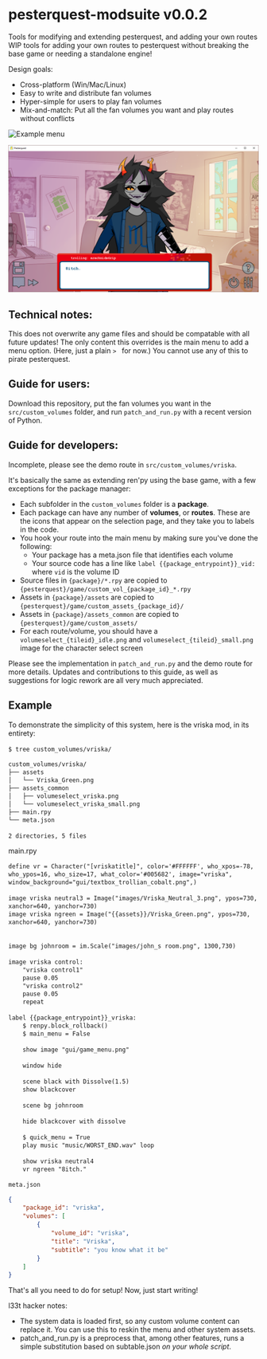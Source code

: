 # pesterquest-modsuite v0.0.2
Tools for modifying and extending pesterquest, and adding your own routes
WIP tools for adding your own routes to pesterquest without breaking the base game or needing a standalone engine!

Design goals:

- Cross-platform (Win/Mac/Linux)
- Easy to write and distribute fan volumes
- Hyper-simple for users to play fan volumes
- Mix-and-match: Put all the fan volumes you want and play routes without conflicts

![Example menu](./doc/pq_c.gif)

![Example route](./doc/8itch.png)

## Technical notes:

This does not overwrite any game files and should be compatable with all future updates!
The only content this overrides is the main menu to add a menu option. (Here, just a plain `> ` for now.)
You cannot use any of this to pirate pesterquest. 

## Guide for users:

Download this repository, put the fan volumes you want in the `src/custom_volumes` folder, and run `patch_and_run.py` with a recent version of Python.

## Guide for developers:

Incomplete, please see the demo route in `src/custom_volumes/vriska`.

It's basically the same as extending ren'py using the base game, with a few exceptions for the package manager:
- Each subfolder in the `custom_volumes` folder is a **package**.
- Each package can have any number of **volumes**, or **routes**. These are the icons that appear on the selection page, and they take you to labels in the code.
- You hook your route into the main menu by making sure you've done the following:
    - Your package has a meta.json file that identifies each volume
    - Your source code has a line like `label {{package_entrypoint}}_vid:` where `vid` is the volume ID
- Source files in `{package}/*.rpy` are copied to `{pesterquest}/game/custom_vol_{package_id}_*.rpy`
- Assets in `{package}/assets` are copied to `{pesterquest}/game/custom_assets_{package_id}/`
- Assets in `{package}/assets_common` are copied to `{pesterquest}/game/custom_assets/`
- For each route/volume, you should have a `volumeselect_{tileid}_idle.png` and `volumeselect_{tileid}_small.png` image for the character select screen

Please see the implementation in `patch_and_run.py` and the demo route for more details.
Updates and contributions to this guide, as well as suggestions for logic rework are all very much appreciated. 

## Example

To demonstrate the simplicity of this system, here is the vriska mod, in its entirety:

`$ tree custom_volumes/vriska/`
```
custom_volumes/vriska/
├── assets
│   └── Vriska_Green.png
├── assets_common
│   ├── volumeselect_vriska.png
│   └── volumeselect_vriska_small.png
├── main.rpy
└── meta.json

2 directories, 5 files
```

main.rpy
```renpy
define vr = Character("[vriskatitle]", color='#FFFFFF', who_xpos=-78, who_ypos=16, who_size=17, what_color='#005682', image="vriska", window_background="gui/textbox_trollian_cobalt.png",)

image vriska neutral3 = Image("images/Vriska_Neutral_3.png", ypos=730, xanchor=640, yanchor=730)
image vriska ngreen = Image("{{assets}}/Vriska_Green.png", ypos=730, xanchor=640, yanchor=730)


image bg johnroom = im.Scale("images/john_s room.png", 1300,730)

image vriska control:
    "vriska control1"
    pause 0.05
    "vriska control2"
    pause 0.05
    repeat

label {{package_entrypoint}}_vriska:
    $ renpy.block_rollback()
    $ main_menu = False

    show image "gui/game_menu.png"

    window hide

    scene black with Dissolve(1.5)
    show blackcover

    scene bg johnroom

    hide blackcover with dissolve

    $ quick_menu = True
    play music "music/WORST_END.wav" loop

    show vriska neutral4
    vr ngreen "8itch."
```

`meta.json`
```json
{
    "package_id": "vriska",
    "volumes": [
        {
            "volume_id": "vriska",
            "title": "Vriska",
            "subtitle": "you know what it be"
        }
    ]
}
```

That's all you need to do for setup! Now, just start writing!

l33t hacker notes:
- The system data is loaded first, so any custom volume content can replace it. You can use this to reskin the menu and other system assets. 
- patch_and_run.py is a preprocess that, among other features, runs a simple substitution based on subtable.json *on your whole script*. 
